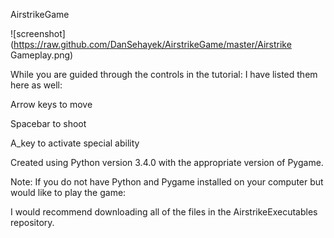 AirstrikeGame

![screenshot](https://raw.github.com/DanSehayek/AirstrikeGame/master/Airstrike Gameplay.png)

While you are guided through the controls in the tutorial: I have listed them here as well:

Arrow keys to move

Spacebar to shoot

A_key to activate special ability

Created using Python version 3.4.0 with the appropriate version of Pygame.

Note: If you do not have Python and Pygame installed on your computer but would like to play the game: 

I would recommend downloading all of the files in the AirstrikeExecutables repository.

